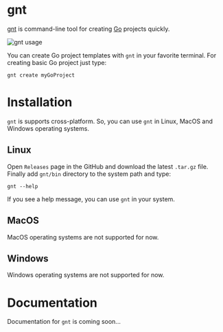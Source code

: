 # gnt
[gnt](https://github.com/lnxwizard/gnt) is command-line tool for creating [Go](https://github.com/golang/go) projects quickly.

![gnt usage](https://github.com/lnxwizard/gnt/assets/91411319/71a02f78-1d9e-4893-8345-684d08768ef1)

You can create Go project templates with `gnt` in your favorite terminal. For creating basic Go project just type:
```shell
gnt create myGoProject
```

# Installation
`gnt` is supports cross-platform. So, you can use `gnt` in Linux, MacOS and Windows operating systems.

## Linux
Open `Releases` page in the GitHub and download the latest `.tar.gz` file. Finally add `gnt/bin` directory to the system path and type:
```shell
gnt --help
```
If you see a help message, you can use `gnt` in your system.

## MacOS
MacOS operating systems are not supported for now.

## Windows
Windows operating systems are not supported for now.

# Documentation
Documentation for `gnt` is coming soon...
